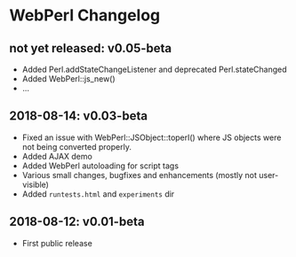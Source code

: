 
WebPerl Changelog
=================


not yet released: v0.05-beta
----------------------------
- Added Perl.addStateChangeListener and deprecated Perl.stateChanged
- Added WebPerl::js_new()
- ...


2018-08-14: v0.03-beta
----------------------

- Fixed an issue with WebPerl::JSObject::toperl()
  where JS objects were not being converted properly.
- Added AJAX demo
- Added WebPerl autoloading for script tags
- Various small changes, bugfixes and enhancements
  (mostly not user-visible)
- Added `runtests.html` and `experiments` dir


2018-08-12: v0.01-beta
----------------------

- First public release


